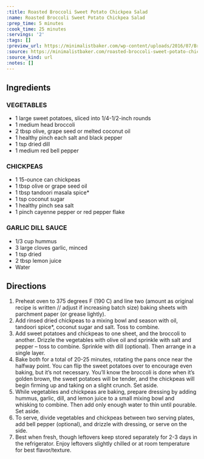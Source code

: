```yaml
---
:title: Roasted Broccoli Sweet Potato Chickpea Salad
:name: Roasted Broccoli Sweet Potato Chickpea Salad
:prep_time: 5 minutes
:cook_time: 25 minutes
:servings: '2'
:tags: []
:preview_url: https://minimalistbaker.com/wp-content/uploads/2016/07/Broccoli-CHickpea-Salad-SQUARE-200x200.jpg
:source: https://minimalistbaker.com/roasted-broccoli-sweet-potato-chickpea-salad/
:source_kind: url
:notes: []
---
```


## Ingredients
### VEGETABLES
- 1 large sweet potatoes, sliced into 1/4-1/2-inch rounds
- 1 medium head broccoli
- 2 tbsp olive, grape seed or melted coconut oil
- 1 healthy pinch each salt and black pepper
- 1 tsp dried dill
- 1 medium red bell pepper

### CHICKPEAS
- 1 15-ounce can chickpeas
- 1 tbsp olive or grape seed oil
- 1 tbsp tandoori masala spice*
- 1 tsp coconut sugar
- 1 healthy pinch sea salt
- 1 pinch cayenne pepper or red pepper flake

### GARLIC DILL SAUCE
- 1/3 cup hummus
- 3 large cloves garlic, minced
- 1 tsp dried
- 2 tbsp lemon juice
- Water


## Directions
1. Preheat oven to 375 degrees F (190 C) and line two (amount as original recipe is written // adjust if increasing batch size) baking sheets with parchment paper (or grease lightly).
2. Add rinsed dried chickpeas to a mixing bowl and season with oil, tandoori spice*, coconut sugar and salt. Toss to combine.
3. Add sweet potatoes and chickpeas to one sheet, and the broccoli to another. Drizzle the vegetables with olive oil and sprinkle with salt and pepper – toss to combine. Sprinkle with dill (optional). Then arrange in a single layer.
4. Bake both for a total of 20-25 minutes, rotating the pans once near the halfway point. You can flip the sweet potatoes over to encourage even baking, but it’s not necessary. You’ll know the broccoli is done when it’s golden brown, the sweet potatoes will be tender, and the chickpeas will begin firming up and taking on a slight crunch. Set aside.
5. While vegetables and chickpeas are baking, prepare dressing by adding hummus, garlic, dill, and lemon juice to a small mixing bowl and whisking to combine. Then add only enough water to thin until pourable. Set aside.
6. To serve, divide vegetables and chickpeas between two serving plates, add bell pepper (optional), and drizzle with dressing, or serve on the side.
7. Best when fresh, though leftovers keep stored separately for 2-3 days in the refrigerator. Enjoy leftovers slightly chilled or at room temperature for best flavor/texture.
